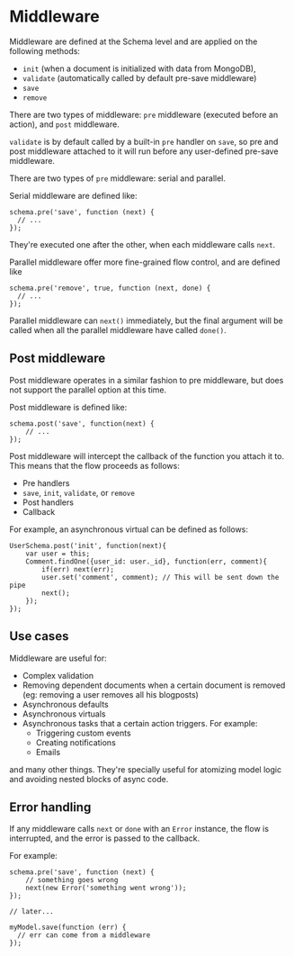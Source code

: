 Middleware
==========

Middleware are defined at the Schema level and are applied on the following methods:

- `init` (when a document is initialized with data from MongoDB), 
- `validate` (automatically called by default pre-save middleware)
- `save`
- `remove`

There are two types of middleware: `pre` middleware (executed before an action), and `post` middleware.

`validate` is by default called by a built-in `pre` handler on `save`, so pre 
and post middleware attached to it will run before any user-defined pre-save middleware.

There are two types of `pre` middleware: serial and parallel.

Serial middleware are defined like:

    schema.pre('save', function (next) {
      // ...
    });

They're executed one after the other, when each middleware calls `next`.

Parallel middleware offer more fine-grained flow control, and are defined
like

    schema.pre('remove', true, function (next, done) {
      // ...
    });

Parallel middleware can `next()` immediately, but the final argument will be
called when all the parallel middleware have called `done()`.

## Post middleware

Post middleware operates in a similar fashion to pre middleware, but does not support
the parallel option at this time.

Post middleware is defined like:

    schema.post('save', function(next) {
        // ...
    });
    
Post middleware will intercept the callback of the function you attach it to.  This
means that the flow proceeds as follows:

- Pre handlers
- `save`, `init`, `validate`, or `remove`
- Post handlers
- Callback
 
For example, an asynchronous virtual can be defined as follows:

    UserSchema.post('init', function(next){
        var user = this;
        Comment.findOne({user_id: user._id}, function(err, comment){
            if(err) next(err);
            user.set('comment', comment); // This will be sent down the pipe
            next();
        });
    });


## Use cases

Middleware are useful for:

- Complex validation
- Removing dependent documents when a certain document is removed (eg:
removing a user removes all his blogposts)
- Asynchronous defaults
- Asynchronous virtuals
- Asynchronous tasks that a certain action triggers. For example:
  - Triggering custom events
  - Creating notifications
  - Emails

and many other things. They're specially useful for atomizing model logic
and avoiding nested blocks of async code.

## Error handling

If any middleware calls `next` or `done` with an `Error` instance, the flow is
interrupted, and the error is passed to the callback.

For example:

    schema.pre('save', function (next) {
        // something goes wrong
        next(new Error('something went wrong'));
    });

    // later...

    myModel.save(function (err) {
      // err can come from a middleware
    });
